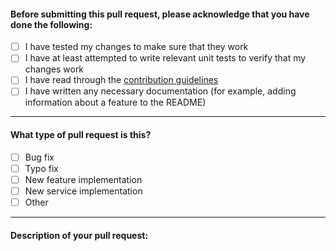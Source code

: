 #### Before submitting this pull request, please acknowledge that you have done the following:
- [ ] I have tested my changes to make sure that they work
- [ ] I have at least attempted to write relevant unit tests to verify that my changes work
- [ ] I have read through the [contribution guidelines](https://github.com/matthieugrieger/mumbledj/blob/master/.github/CONTRIBUTING.md)
- [ ] I have written any necessary documentation (for example, adding information about a feature to the README)

---

#### What type of pull request is this?
- [ ] Bug fix
- [ ] Typo fix
- [ ] New feature implementation
- [ ] New service implementation
- [ ] Other

---

#### Description of your pull request:

